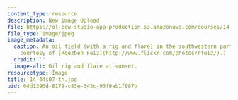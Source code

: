 ```yaml
---
content_type: resource
description: New image Upload
file: https://ol-ocw-studio-app-production.s3.amazonaws.com/courses/14-44-energy-economics-spring-2007/04d1390d8179c83e343c93f9ab1f987b_14-44s07-th.jpg
file_type: image/jpeg
image_metadata:
  caption: An oil field (with a rig and flare) in the southwestern part of Iran. (Image
    courtesy of [Roozbeh Feiz](http://www.flickr.com/photos/rfeiz/).)
  credit: ''
  image-alt: Oil rig and flare at sunset.
resourcetype: Image
title: 14-44s07-th.jpg
uid: 04d1390d-8179-c83e-343c-93f9ab1f987b
---
```

